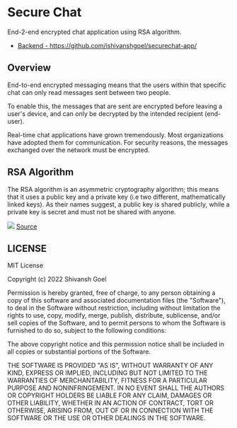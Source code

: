 # Secure Chat
End-2-end encrypted chat application using RSA algorithm.
- <a href="https://github.com/ishivanshgoel/securechat-app/">Backend - https://github.com/ishivanshgoel/securechat-app/</a>

## Overview
End-to-end encrypted messaging means that the users within that specific chat can only read messages sent between two people. 

To enable this, the messages that are sent are encrypted before leaving a user's device, and can only be decrypted by the intended recipient (end-user).

Real-time chat applications have grown tremendously. Most organizations have adopted them for communication. For security reasons, the messages exchanged over the network must be encrypted.

## RSA Algorithm
The RSA algorithm is an asymmetric cryptography algorithm; this means that it uses a public key and a private key (i.e two different, mathematically linked keys). As their names suggest, a public key is shared publicly, while a private key is secret and must not be shared with anyone.

<img src="https://github.com/ishivanshgoel/securechat-app/blob/master/docs/RSA.PNG">
<a href="https://www.educative.io/edpresso/what-is-the-rsa-algorithm">Source</a>


## LICENSE
MIT License

Copyright (c) 2022 Shivansh Goel

Permission is hereby granted, free of charge, to any person obtaining a copy
of this software and associated documentation files (the "Software"), to deal
in the Software without restriction, including without limitation the rights
to use, copy, modify, merge, publish, distribute, sublicense, and/or sell
copies of the Software, and to permit persons to whom the Software is
furnished to do so, subject to the following conditions:

The above copyright notice and this permission notice shall be included in all
copies or substantial portions of the Software.

THE SOFTWARE IS PROVIDED "AS IS", WITHOUT WARRANTY OF ANY KIND, EXPRESS OR
IMPLIED, INCLUDING BUT NOT LIMITED TO THE WARRANTIES OF MERCHANTABILITY,
FITNESS FOR A PARTICULAR PURPOSE AND NONINFRINGEMENT. IN NO EVENT SHALL THE
AUTHORS OR COPYRIGHT HOLDERS BE LIABLE FOR ANY CLAIM, DAMAGES OR OTHER
LIABILITY, WHETHER IN AN ACTION OF CONTRACT, TORT OR OTHERWISE, ARISING FROM,
OUT OF OR IN CONNECTION WITH THE SOFTWARE OR THE USE OR OTHER DEALINGS IN THE
SOFTWARE.
